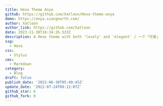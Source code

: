 ```yaml
---
title: Hexo Theme Anya
github: https://github.com/Xatloon/Hexo-theme-anya
demo: https://anya.xiangnorth.com/
author: Xatloon
author_link: https://github.com/Xatloon
date: 2023-11-30T16:34:26.533Z
description: A Hexo theme with both 'lovely' and 'elegant' / 一个「可爱」与「优雅」兼顾的 Hexo 主题
ssg:
  - Hexo
css:
  - Stylus
cms:
  - Markdown
category:
  - Blog
draft: false
publish_date: '2022-06-30T05:49:45Z'
update_date: '2022-07-24T09:12:07Z'
github_star: 6
github_fork: 0
---
```

